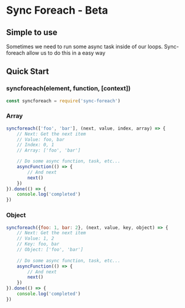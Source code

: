 
# Sync Foreach - Beta

## Simple to use

Sometimes we need to run some async task inside of our loops. Sync-foreach allow us to do this
in a easy way

## Quick Start

### syncforeach(element, function, [context])

```js
const syncforeach = require('sync-foreach')
```

### Array
```js
syncforeach(['foo', 'bar'], (next, value, index, array) => {
    // Next: Get the next item
    // Value: foo, bar
    // Index: 0, 1
    // Array: ['foo', 'bar']

    // Do some async function, task, etc...
    asyncFunction(() => {
        // And next
        next()
    })
}).done(() => {
    console.log('completed')
})
```

### Object
```js
syncforeach({foo: 1, bar: 2}, (next, value, key, object) => {
    // Next: Get the next item
    // Value: 1, 2
    // Key: foo, bar
    // Object: ['foo', 'bar']
    
    // Do some async function, task, etc...
    asyncFunction(() => {
        // And next
        next()
    })
}).done(() => {
    console.log('completed')
})
```